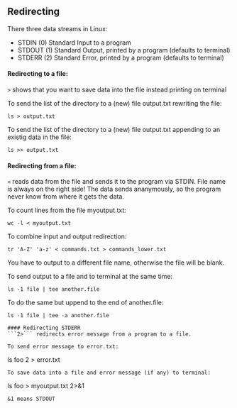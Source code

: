 ## Redirecting
There three data streams in Linux:
- STDIN (0) Standard Input to a program
- STDOUT (1) Standard Output, printed by a program (defaults to terminal)
- STDERR (2) Standard Error, printed by a program (defaults to terminal)

#### Redirecting to a file:
```>``` shows that you want to save data into the file instead printing on terminal

To send the list of the directory to a (new) file output.txt rewriting the file:
```
ls > output.txt
```
To send the list of the directory to a (new) file output.txt appending to an existig data in the file:
```
ls >> output.txt
```
#### Redirecting from a file:
```<``` reads data from the file and sends it to the program via STDIN. File name is always on the right side!
The data sends ananymously, so the program never know from where it gets the data.

To count lines from the file myoutput.txt:
```
wc -l < myoutput.txt
```
To combine input and output redirection:
```
tr 'A-Z' 'a-z' < commands.txt > commands_lower.txt
```
You have to output to a different file name, otherwise the file will be blank.

To send output to a file and to terminal at the same time:
```
ls -1 file | tee another.file
```
To do the same but uppend to the end of another.file:
```
ls -1 file | tee -a another.file

#### Redirecting STDERR
```2>``` redirects error message from a program to a file.

To send error message to error.txt:
```
ls foo 2 > error.txt
```
To save data into a file and error message (if any) to terminal:
```
ls foo > myoutput.txt 2>&1
```
&1 means STDOUT

